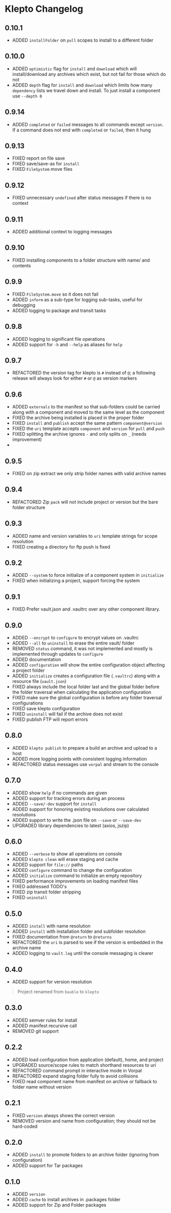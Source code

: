 # Klepto Changelog

## 0.10.1

- ADDED `installFolder` on `pull` scopes to install to a different folder

## 0.10.0

- ADDED `optimistic` flag for `install` and `download` which will install/download any archives which exist, but not fail for those which do not
- ADDED `depth` flag for `install` and `download` which limits how many `dependency` lists we travel down and install. To just install a component use `--depth 0`

## 0.9.14

- ADDED `completed` or `failed` messages to all commands except `version`. If a command does not end with `completed` or `failed`, then it hung

## 0.9.13

- FIXED report on file save
- FIXED save/save-as for `install`
- FIXED `FileSystem` move files

## 0.9.12

- FIXED unnecessary `undefined` after status messages if there is no context

## 0.9.11

- ADDED additional context to logging messages

## 0.9.10

- FIXED installing components to a folder structure with name/ and contents

## 0.9.9

- FIXED `FileSystem.move` so it does not fail
- ADDED `inform` as a sub-type for logging sub-tasks, useful for debugging
- ADDED logging to package and transit tasks

## 0.9.8

- ADDED logging to significant file operations
- ADDED support for `-h` and `--help` as aliases for `help`

## 0.9.7

- REFACTORED the version tag for klepto is `#` instead of `@`; a following release will always look for either `#` or `@` as version markers

## 0.9.6

- ADDED `externals` to the manifest so that sub-folders could be carried along with a component and moved to the same level as the component
- FIXED the archive being installed is placed in the proper folder
- FIXED `install` and `publish` accept the same pattern `component@version`
- FIXED the `uri` template accepts `component` and `version` for `pull` and `push`
- FIXED splitting the archive ignores `-` and only splits on `_` (needs improvement)
-

## 0.9.5

- FIXED on zip extract we only strip folder names with valid archive names

## 0.9.4

- REFACTORED Zip `pack` will not include project or version but the bare folder structure

## 0.9.3

- ADDED name and version variables to `uri` template strings for scope resolution
- FIXED creating a directory for ftp push is fixed

## 0.9.2

- ADDED `--system` to force initialize of a component system in `initialize`
- FIXED when initializing a project, support forcing the system

## 0.9.1

- FIXED Prefer vault.json and .vaultrc over any other component library.

## 0.9.0

- ADDED `--encrypt` to `configure` to encrypt values on .vaultrc
- ADDED `--all` to `uninstall` to erase the entire vault/ folder
- REMOVED `status` command, it was not implemented and mostly is implemented through updates to `configure`
- ADDED documentation
- ADDED `configuration` will show the entire configuration object affecting a project folder
- ADDED `initialize` creates a configuration file (`.vaultrc`) along with a resource file (`vault.json`)
- FIXED always include the local folder last and the global folder before the folder traversal when calculating the application configuration
- FIXED make sure the global configuration is before any folder traversal configurations
- FIXED save klepto configuration
- FIXED `uninstall` will fail if the archive does not exist
- FIXED publish FTP will report errors

## 0.8.0

- ADDED `klepto publish` to prepare a build an archive and upload to a host
- ADDED more logging points with consistent logging information
- REFACTORED status messages use `vorpal` and stream to the console

## 0.7.0

- ADDED show `help` if no commands are given
- ADDED support for tracking errors during an process
- ADDED `--save/-dev` support for `install`
- ADDED support for honoring existing resolutions over calculated resolutions
- ADDED support to write the <vault>.json file on `--save` or `--save-dev`
- UPGRADED library dependencies to latest (axios, jszip)

## 0.6.0

- ADDED `--verbose` to show all operations on console
- ADDED `klepto clean` will erase staging and cache
- ADDED support for `file://` paths
- ADDED `configure` command to change the configuration
- ADDED `initialize` command to initialize an empty repository
- FIXED performance improvements on loading manifest files
- FIXED addressed TODO's
- FIXED zip transit folder stripping
- FIXED `uninstall`

## 0.5.0

- ADDED `install` with name resolution
- ADDED `install` with installation folder and subfolder resolution
- FIXED documentation from `@return` to `@returns`
- REFACTORED the `uri` is parsed to see if the version is embedded in the archive name
- ADDED logging to `vault.log` until the console messaging is clearer

## 0.4.0

- ADDED support for version resolution

> Project renamed from `bauble` to `klepto`

## 0.3.0

- ADDED semver rules for install
- ADDED manifest recursive call
- REMOVED git support

## 0.2.2

- ADDED load configuration from application (default), home, and project
- UPGRADED source/scope rules to match shorthand resources to uri
- REFACTORED command prompt in interactive mode in Vorpal
- REFACTORED expand staging folder fully to avoid collisions
- FIXED read component name from manifest on archive or fallback to folder name without version

## 0.2.1

- FIXED `version` always shows the correct version
- REMOVED version and name from configuration; they should not be hard-coded

## 0.2.0

- ADDED `install` to promote folders to an archive folder (ignoring from configuration)
- ADDED support for Tar packages

## 0.1.0

- ADDED `version`
- ADDED `cache` to install archives in .packages folder
- ADDED support for Zip and Folder packages
